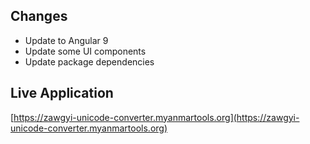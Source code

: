 ## Changes

* Update to Angular 9
* Update some UI components
* Update package dependencies

## Live Application

[https://zawgyi-unicode-converter.myanmartools.org](https://zawgyi-unicode-converter.myanmartools.org)
